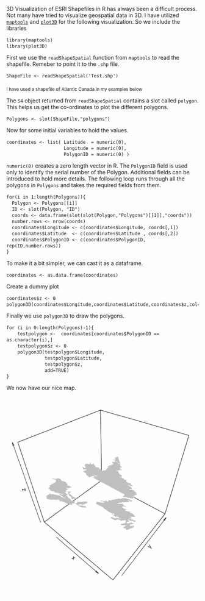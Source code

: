 3D Visualization of ESRI Shapefiles in R has always been a difficult process. Not many have tried to visualize geospatial data in 3D. I have utilized [`maptools`](https://cran.r-project.org/web/packages/maptools/index.html) and [`plot3D`](https://cran.r-project.org/web/packages/plot3D/index.html) for the following visualization. So we include the libraries

    library(maptools)
    library(plot3D)

First we use the `readShapeSpatial` function from `maptools` to read the shapefile. Remeber to point it to the `.shp` file. 

    ShapeFile <- readShapeSpatial('Test.shp')

<sub>I have used a shapefile of Atlantic Canada in my examples below</sub>

The `S4` object returned from `readShapeSpatial` contains a slot called `polygon`. This helps us get the co-ordinates to plot the different polygons. 

    Polygons <- slot(ShapeFile,"polygons")

Now for some initial variables to hold the values. 

    coordinates <- list( Latitude  = numeric(0),
                         Longitude = numeric(0),
                         PolygonID = numeric(0) ) 

`numeric(0)` creates a zero length vector in R. The `PolygonID` field is used only to identify the serial number of the Polygon. Additional fields can be introduced to hold more details. The following loop runs through all the polygons in `Polygons` and takes the required fields from them. 

    for(i in 1:length(Polygons)){
      Polygon <- Polygons[[i]]
      ID <- slot(Polygon, "ID")
      coords <- data.frame(slot(slot(Polygon,"Polygons")[[1]],"coords"))
      number.rows <- nrow(coords)
      coordinates$Longitude <- c(coordinates$Longitude, coords[,1])
      coordinates$Latitude  <- c(coordinates$Latitude , coords[,2])
      coordinates$PolygonID <- c(coordinates$PolygonID, rep(ID,number.rows))
    }

To make it a bit simpler, we can cast it as a dataframe. 

    coordinates <- as.data.frame(coordinates)

Create a dummy plot

    coordinates$z <- 0
    polygon3D(coordinates$Longitude,coordinates$Latitude,coordinates$z,col="transparent")

Finally we use `polygon3D` to draw the polygons. 

    for (i in 0:length(Polygons)-1){
        testpolygon <-  coordinates[coordinates$PolygonID == as.character(i),]    
        testpolygon$z <- 0 
        polygon3D(testpolygon$Longitude,
                  testpolygon$Latitude,
                  testpolygon$z,
                  add=TRUE)
    }


We now have our nice map. 

![](../img/img-bg4-1.png)